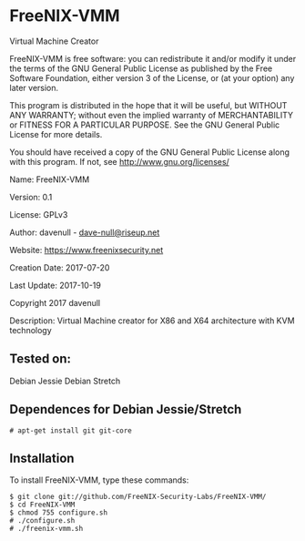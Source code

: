 # FreeNIX-VMM
Virtual Machine Creator

FreeNIX-VMM is free software: you can redistribute it and/or modify
it under the terms of the GNU General Public License as published by
the Free Software Foundation, either version 3 of the License, or
(at your option) any later version.

This program is distributed in the hope that it will be useful,
but WITHOUT ANY WARRANTY; without even the implied warranty of
MERCHANTABILITY or FITNESS FOR A PARTICULAR PURPOSE.  See the
GNU General Public License for more details.

You should have received a copy of the GNU General Public License
along with this program.  If not, see <http://www.gnu.org/licenses/>

Name: FreeNIX-VMM

Version: 0.1

License: GPLv3

Author: davenull - dave-null@riseup.net

Website: https://www.freenixsecurity.net

Creation Date: 2017-07-20

Last Update: 2017-10-19

Copyright 2017 davenull

Description: Virtual Machine creator for X86 and X64 architecture with KVM technology

## Tested on:
Debian Jessie
Debian Stretch


## Dependences for Debian Jessie/Stretch
```
# apt-get install git git-core
```

## Installation
To install FreeNIX-VMM, type these commands:
```
$ git clone git://github.com/FreeNIX-Security-Labs/FreeNIX-VMM/
$ cd FreeNIX-VMM
$ chmod 755 configure.sh
# ./configure.sh
# ./freenix-vmm.sh
```
